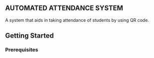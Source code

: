 ## AUTOMATED ATTENDANCE SYSTEM
A system that aids in taking attendance of students by using QR code.

## Getting Started
### Prerequisites

